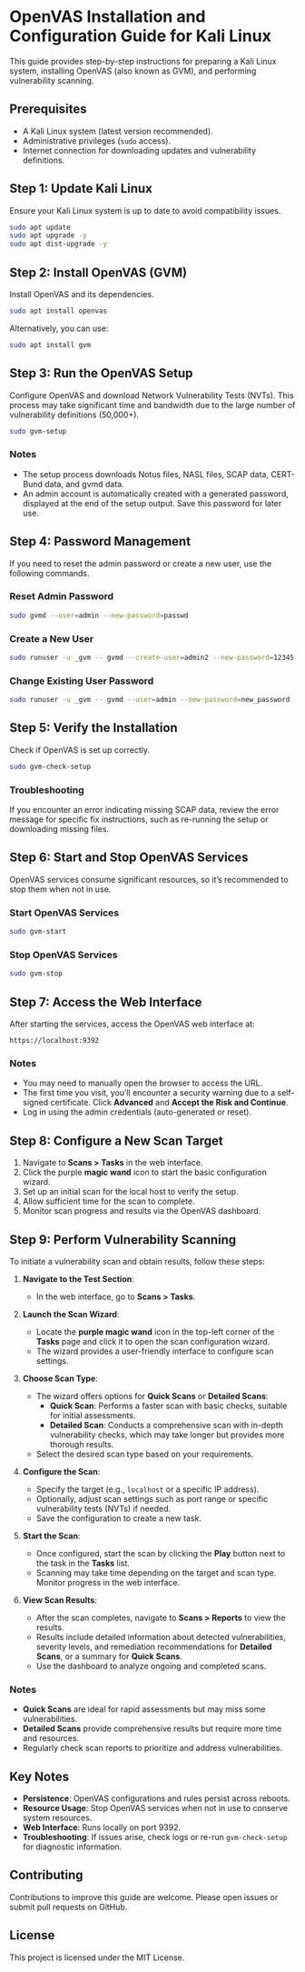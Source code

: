 # OpenVAS Installation and Configuration Guide for Kali Linux

This guide provides step-by-step instructions for preparing a Kali Linux system, installing OpenVAS (also known as GVM), and performing vulnerability scanning.

## Prerequisites
- A Kali Linux system (latest version recommended).
- Administrative privileges (`sudo` access).
- Internet connection for downloading updates and vulnerability definitions.

## Step 1: Update Kali Linux
Ensure your Kali Linux system is up to date to avoid compatibility issues.

```bash
sudo apt update
sudo apt upgrade -y
sudo apt dist-upgrade -y
```

## Step 2: Install OpenVAS (GVM)
Install OpenVAS and its dependencies.

```bash
sudo apt install openvas
```

Alternatively, you can use:

```bash
sudo apt install gvm
```

## Step 3: Run the OpenVAS Setup
Configure OpenVAS and download Network Vulnerability Tests (NVTs). This process may take significant time and bandwidth due to the large number of vulnerability definitions (50,000+).

```bash
sudo gvm-setup
```

### Notes
- The setup process downloads Notus files, NASL files, SCAP data, CERT-Bund data, and gvmd data.
- An admin account is automatically created with a generated password, displayed at the end of the setup output. Save this password for later use.

## Step 4: Password Management
If you need to reset the admin password or create a new user, use the following commands.

### Reset Admin Password
```bash
sudo gvmd --user=admin --new-password=passwd
```

### Create a New User
```bash
sudo runuser -u _gvm -- gvmd --create-user=admin2 --new-password=12345
```

### Change Existing User Password
```bash
sudo runuser -u _gvm -- gvmd --user=admin --new-password=new_password
```

## Step 5: Verify the Installation
Check if OpenVAS is set up correctly.

```bash
sudo gvm-check-setup
```

### Troubleshooting
If you encounter an error indicating missing SCAP data, review the error message for specific fix instructions, such as re-running the setup or downloading missing files.

## Step 6: Start and Stop OpenVAS Services
OpenVAS services consume significant resources, so it’s recommended to stop them when not in use.

### Start OpenVAS Services
```bash
sudo gvm-start
```

### Stop OpenVAS Services
```bash
sudo gvm-stop
```

## Step 7: Access the Web Interface
After starting the services, access the OpenVAS web interface at:

```
https://localhost:9392
```

### Notes
- You may need to manually open the browser to access the URL.
- The first time you visit, you’ll encounter a security warning due to a self-signed certificate. Click **Advanced** and **Accept the Risk and Continue**.
- Log in using the admin credentials (auto-generated or reset).

## Step 8: Configure a New Scan Target
1. Navigate to **Scans > Tasks** in the web interface.
2. Click the purple **magic wand** icon to start the basic configuration wizard.
3. Set up an initial scan for the local host to verify the setup.
4. Allow sufficient time for the scan to complete.
5. Monitor scan progress and results via the OpenVAS dashboard.

## Step 9: Perform Vulnerability Scanning
To initiate a vulnerability scan and obtain results, follow these steps:

1. **Navigate to the Test Section**:
   - In the web interface, go to **Scans > Tasks**.

2. **Launch the Scan Wizard**:
   - Locate the **purple magic wand** icon in the top-left corner of the **Tasks** page and click it to open the scan configuration wizard.
   - The wizard provides a user-friendly interface to configure scan settings.

3. **Choose Scan Type**:
   - The wizard offers options for **Quick Scans** or **Detailed Scans**:
     - **Quick Scan**: Performs a faster scan with basic checks, suitable for initial assessments.
     - **Detailed Scan**: Conducts a comprehensive scan with in-depth vulnerability checks, which may take longer but provides more thorough results.
   - Select the desired scan type based on your requirements.

4. **Configure the Scan**:
   - Specify the target (e.g., `localhost` or a specific IP address).
   - Optionally, adjust scan settings such as port range or specific vulnerability tests (NVTs) if needed.
   - Save the configuration to create a new task.

5. **Start the Scan**:
   - Once configured, start the scan by clicking the **Play** button next to the task in the **Tasks** list.
   - Scanning may take time depending on the target and scan type. Monitor progress in the web interface.

6. **View Scan Results**:
   - After the scan completes, navigate to **Scans > Reports** to view the results.
   - Results include detailed information about detected vulnerabilities, severity levels, and remediation recommendations for **Detailed Scans**, or a summary for **Quick Scans**.
   - Use the dashboard to analyze ongoing and completed scans.

### Notes
- **Quick Scans** are ideal for rapid assessments but may miss some vulnerabilities.
- **Detailed Scans** provide comprehensive results but require more time and resources.
- Regularly check scan reports to prioritize and address vulnerabilities.

## Key Notes
- **Persistence**: OpenVAS configurations and rules persist across reboots.
- **Resource Usage**: Stop OpenVAS services when not in use to conserve system resources.
- **Web Interface**: Runs locally on port 9392.
- **Troubleshooting**: If issues arise, check logs or re-run `gvm-check-setup` for diagnostic information.

## Contributing
Contributions to improve this guide are welcome. Please open issues or submit pull requests on GitHub.

## License
This project is licensed under the MIT License.